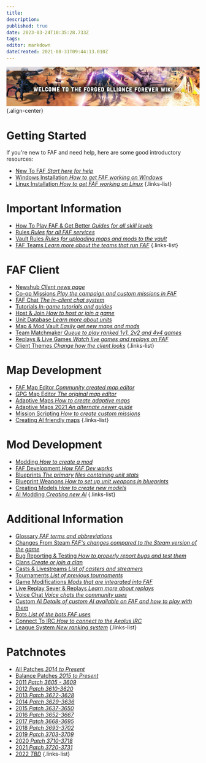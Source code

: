 ```yaml
---
title: 
description: 
published: true
date: 2023-03-24T18:35:28.733Z
tags: 
editor: markdown
dateCreated: 2021-08-31T09:44:13.010Z
---
```


![wiki-banner.jpg](/wiki-banner.jpg){.align-center}

# Getting Started
If you're new to FAF and need help, here are some good introductory resources:

- [New To FAF *Start here for help*](https://wiki.faforever.com/en/New-To-FAF)
- [Windows Installation *How to get FAF working on Windows*](https://wiki.faforever.com/en/Windows-Install)
- [Linux Installation *How to get FAF working on Linux*](https://wiki.faforever.com/en/Linux-Install)
{.links-list}


# Important Information

- [How To Play FAF & Get Better *Guides for all skill levels*](https://wiki.faforever.com/en/Learning-SupCom)
- [Rules *Rules for all FAF services*](https://wiki.faforever.com/en/FAF-Rules)
- [Vault Rules *Rules for uploading maps and mods to the vault*](https://wiki.faforever.com/en/Vault-Rules)
- [FAF Teams *Learn more about the teams that run FAF*](https://wiki.faforever.com/en/FAF-Teams)
{.links-list}

# FAF Client

- [Newshub *Client news page*](https://wiki.faforever.com/en/NewsHub)
- [Co-op Missions *Play the campaign and custom missions in FAF*](https://wiki.faforever.com/en/Coop-Missions)
- [FAF Chat *The in-client chat system*](https://wiki.faforever.com/en/FAF-chat)
- [Tutorials *In-game tutorials and guides*](https://wiki.faforever.com/en/Tutorials)
- [Host & Join *How to host or join a game*](https://wiki.faforever.com/en/Host-and-join-games)
- [Unit Database *Learn more about units*](https://wiki.faforever.com/en/Unit-Database)
- [Map & Mod Vault *Easily get new maps and mods*](https://wiki.faforever.com/en/Map-&-Mod-Vault)
- [Team Matchmaker *Queue to play ranked 1v1, 2v2 and 4v4 games*](https://wiki.faforever.com/en/tmm)
- [Replays & Live Games *Watch live games and replays on FAF*](https://wiki.faforever.com/en/Replays-&-Live-Games)
- [Client Themes *Change how the client looks*](https://wiki.faforever.com/en/Theming)
{.links-list}


# Map Development

- [FAF Map Editor *Community created map editor*](https://wiki.faforever.com/en/FA-Forever-Map-Editor)
- [GPG Map Editor *The original map editor*](https://wiki.faforever.com/en/GPG-Map-Editor)
- [Adaptive Maps *How to create adaptive maps*](https://wiki.faforever.com/en/Adaptive-Maps)
- [Adaptive Maps 2021 *An alternate newer guide*](https://wiki.faforever.com/en/map-development/Adaptive-Mapping-2021)
- [Mission Scripting *How to create custom missions*](https://wiki.faforever.com/en/Mission-Scripting)
- [Creating AI friendly maps](https://wiki.faforever.con/en/map-development/new-page)
{.links-list}



# Mod Development

- [Modding *How to create a mod*](https://wiki.faforever.com/en/Modding)
- [FAF Development *How FAF Dev works*](https://wiki.faforever.com/en/FAF-Development)
- [Blueprints *The primary files containing unit stats*](https://wiki.faforever.com/en/Blueprints)
- [Blueprint Weapons *How to set up unit weapons in blueprints*](https://wiki.faforever.com/en/Blueprints/Weapon)
- [Creating Models *How to create new models*](https://wiki.faforever.com/en/Creating-models)
- [AI Modding *Creating new AI*](https://wiki.faforever.com/en/AI-Modding)
{.links-list}

# Additional Information

- [Glossary *FAF terms and abbreviations*](https://wiki.faforever.com/en/Glossary)
- [Changes From Steam *FAF's changes compared to the Steam version of the game*](https://wiki.faforever.com/en/Changes-from-steam)
- [Bug Reporting & Testing *How to properly report bugs and test them*](https://wiki.faforever.com/en/Bug-Reporting-and-Testing)
- [Clans *Create or join a clan*](https://wiki.faforever.com/en/Clans)
- [Casts & Livestreams *List of casters and streamers*](https://wiki.faforever.com/en/Casts&Livestreams)
- [Tournaments *List of previous tournaments*](https://wiki.faforever.com/en/Tournaments)
- [Game Modifications *Mods that are integrated into FAF*](https://wiki.faforever.com/en/Game-Modifications-(Mods))
- [Live Replay Sever & Replays *Learn more about replays*](https://wiki.faforever.com/en/LiveReplay-server-and-replays)
- [Voice Chat *Voice chats the community uses*](https://wiki.faforever.com/en/Voicechat-(Discord))
- [Custom AI *Details of custom AI available on FAF and how to play with them*](https://wiki.faforever.com/en/Custom-AIs)
- [Bots *List of the bots FAF uses*](https://wiki.faforever.com/en/Bots)
- [Connect To IRC *How to connect to the Aeolus IRC*](https://wiki.faforever.com/en/Chat-IRC-server)
- [League System *New ranking system*](https://wiki.faforever.com/en/league-system)
{.links-list}

# Patchnotes

- [All Patches *2014 to Present*](https://github.com/FAForever/fa/releases)
- [Balance Patches *2015 to Present*](http://patchnotes.faforever.com/)
- [2011 *Patch 3605 - 3609*](https://wiki.faforever.com/en/patches/Game-&-Balance-Patchnotes-2011)
- [2012 *Patch 3610-3620*](https://wiki.faforever.com/en/patches/Game-&-Balance-Patchnotes-2012)
- [2013 *Patch 3622-3628*](https://wiki.faforever.com/en/patches/Game-&-Balance-Patchnotes-2013)
- [2014 *Patch 3629-3636*](https://wiki.faforever.com/en/patches/Game-&-Balance-Patchnotes-2014)
- [2015 *Patch 3637-3650*](https://wiki.faforever.com/en/patches/Game-&-Balance-Patchnotes-2015)
- [2016 *Patch 3652-3667*](https://wiki.faforever.com/en/patches/Game-&-Balance-Patchnotes-2016)
- [2017 *Patch 3668-3695*](https://wiki.faforever.com/en/patches/Game-&-Balance-Patchnotes-2017)
- [2018 *Patch 3693-3702*](https://wiki.faforever.com/en/patches/Game-&-Balance-Patchnotes-2018)
- [2019 *Patch 3703-3709*](https://wiki.faforever.com/en/patches/Game-&-Balance-Patchnotes-2019)
- [2020 *Patch 3710-3718*](https://wiki.faforever.com/en/patches/Game-&-Balance-Patchnotes-2020)
- [2021 *Patch 3720-3731*](https://wiki.faforever.com/en/patches/Game-&-Balance-Patchnotes-2021)
- [2022 *TBD*](https://wiki.faforever.com/en/patches/Game-&-Balance-Patchnotes-2022)
{.links-list}
